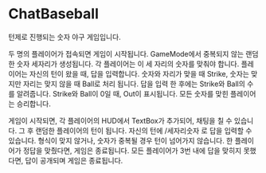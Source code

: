 # ChatBaseball

턴제로 진행되는 숫자 야구 게임입니다.

두 명의 플레이어가 접속되면 게임이 시작됩니다.
GameMode에서 중복되지 않는 랜덤한 숫자 세자리가 생성됩니다.
각 플레이어는 이 세 자리의 숫자를 맞춰야 합니다.
플레이어는 자신의 턴이 왔을 때, 답을 입력합니다.
숫자와 자리가 맞을 때 Strike, 숫자는 맞지만 자리는 맞지 않을 때 Ball로 처리 됩니다.
답을 입력 한 후에는 Strike와 Ball의 수를 알려줍니다.
Strike와 Ball이 0일 때, Out이 표시됩니다.
모든 숫자를 맞힌 플레이어는 승리합니다.

게임이 시작되면, 각 플레이어의 HUD에서 TextBox가 추가되어, 채팅을 칠 수 있습니다.
그 후 랜덤한 플레이어의 턴이 됩니다.
자신의 턴에 /세자리숫자 로 답을 입력할 수 있습니다.
형식이 맞지 않거나, 숫자가 중복될 경우 턴이 넘어가지 않습니다.
한 플레이어가 정답을 맞췄다면, 게임은 종료됩니다.
모든 플레이어가 3번 내에 답을 맞히지 못했다면, 답이 공개되며 게임은 종료됩니다.
